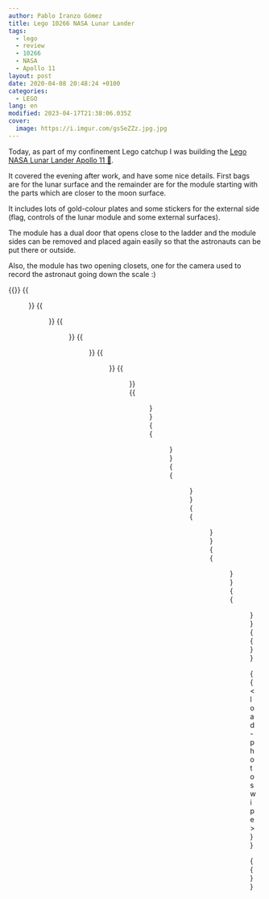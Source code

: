 ```yaml
---
author: Pablo Iranzo Gómez
title: Lego 10266 NASA Lunar Lander
tags:
  - lego
  - review
  - 10266
  - NASA
  - Apollo 11
layout: post
date: 2020-04-08 20:48:24 +0100
categories:
  - LEGO
lang: en
modified: 2023-04-17T21:38:06.035Z
cover:
  image: https://i.imgur.com/gsSeZZz.jpg.jpg
---
```


Today, as part of my confinement Lego catchup I was building the [Lego NASA Lunar Lander Apollo 11
🛒](https://www.amazon.es/dp/B07G3WS3KV?tag=redken-21).

It covered the evening after work, and have some nice details. First bags are for the lunar surface and the remainder are for the module starting with the parts which are closer to the moon surface.

It includes lots of gold-colour plates and some stickers for the external side (flag, controls of the lunar module and some external surfaces).

The module has a dual door that opens close to the ladder and the module sides can be removed and placed again easily so that the astronauts can be put there or outside.

Also, the module has two opening closets, one for the camera used to record the astronaut going down the scale :)

{{<gallery>}}
{{<figure src="https://i.imgur.com/gsSeZZzt.jpg" link="https://i.imgur.com/gsSeZZz.jpg.jpg" alt="" >}}
{{<figure src="https://i.imgur.com/fa4ZdM7t.jpg" link="https://i.imgur.com/fa4ZdM7.jpg.jpg" alt="" >}}
{{<figure src="https://i.imgur.com/NZHtFcxt.jpg" link="https://i.imgur.com/NZHtFcx.jpg.jpg" alt="" >}}
{{<figure src="https://i.imgur.com/aMxspytt.jpg" link="https://i.imgur.com/aMxspyt.jpg.jpg" alt="" >}}
{{<figure src="https://i.imgur.com/6uX9XqOt.jpg" link="https://i.imgur.com/6uX9XqO.jpg.jpg" alt="" >}}
{{<figure src="https://i.imgur.com/17eqd2bt.jpg" link="https://i.imgur.com/17eqd2b.jpg.jpg" alt="" >}}
{{<figure src="https://i.imgur.com/sG3iafft.jpg" link="https://i.imgur.com/sG3iaff.jpg.jpg" alt="" >}}
{{<figure src="https://i.imgur.com/dnobzKUt.jpg" link="https://i.imgur.com/dnobzKU.jpg.jpg" alt="" >}}
{{<figure src="https://i.imgur.com/qpQUmj4t.jpg" link="https://i.imgur.com/qpQUmj4.jpg.jpg" alt="" >}}
{{<figure src="https://i.imgur.com/SWX5YWgt.jpg" link="https://i.imgur.com/SWX5YWg.jpg.jpg" alt="" >}}
{{<figure src="https://i.imgur.com/s5XWzOVt.jpg" link="https://i.imgur.com/s5XWzOV.jpg.jpg" alt="" >}}
{{<figure src="https://i.imgur.com/dpKCG25t.jpg" link="https://i.imgur.com/dpKCG25.jpg.jpg" alt="" >}}
{{</gallery>}}

{{< load-photoswipe >}}

{{<enjoy>}}
